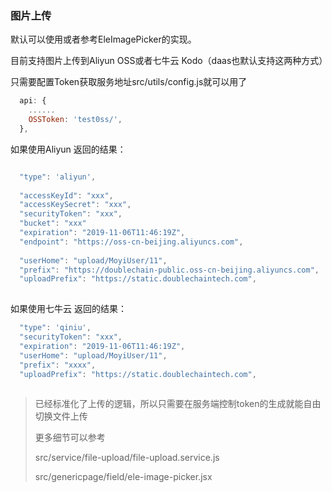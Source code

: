 ### 图片上传

默认可以使用或者参考EleImagePicker的实现。

目前支持图片上传到Aliyun OSS或者七牛云 Kodo（daas也默认支持这两种方式）

只需要配置Token获取服务地址src/utils/config.js就可以用了

```javascript
  api: {
    ......
    OSSToken: 'test0ss/',
  },
```

如果使用Aliyun 返回的结果：

```javascript

  "type": 'aliyun',
  
  "accessKeyId": "xxx",
  "accessKeySecret": "xxx",
  "securityToken": "xxx",
  "bucket": "xxx"
  "expiration": "2019-11-06T11:46:19Z",
  "endpoint": "https://oss-cn-beijing.aliyuncs.com",
  
  "userHome": "upload/MoyiUser/11",
  "prefix": "https://doublechain-public.oss-cn-beijing.aliyuncs.com",
  "uploadPrefix": "https://static.doublechaintech.com",
 
```

如果使用七牛云 返回的结果：

```javascript
  "type": 'qiniu',
  "securityToken": "xxx",
  "expiration": "2019-11-06T11:46:19Z", 
  "userHome": "upload/MoyiUser/11",
  "prefix": "xxxx", 
  "uploadPrefix": "https://static.doublechaintech.com",
  
```



> 已经标准化了上传的逻辑，所以只需要在服务端控制token的生成就能自由切换文件上传
> 
> 更多细节可以参考
> 
> src/service/file-upload/file-upload.service.js 
> 
> src/genericpage/field/ele-image-picker.jsx


